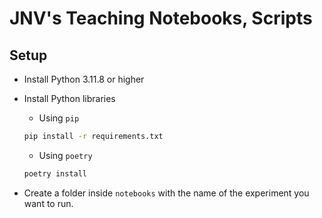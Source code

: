 # JNV's Teaching Notebooks, Scripts

## Setup
* Install Python 3.11.8 or higher
* Install Python libraries
  * Using `pip`
  ```bash
  pip install -r requirements.txt
  ```

  * Using `poetry`
  ```bash
  poetry install
  ```

* Create a folder inside `notebooks` with the name of the experiment you want to run.
